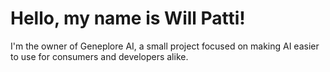 # Hello, my name is Will Patti!

I'm the owner of Geneplore AI, a small project focused on making AI easier to use for consumers and developers alike.
